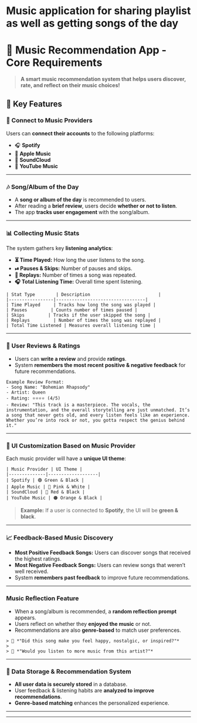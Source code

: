 
# Music application for sharing playlist as well as getting songs of the day


# 🎵 Music Recommendation App - Core Requirements
> **A smart music recommendation system that helps users discover, rate, and reflect on their music choices!**  

## 🚀 Key Features
### 🔗 Connect to Music Providers
Users can **connect their accounts** to the following platforms:
- 🎧 **Spotify**  
- 🍏 **Apple Music**  
- 🔴 **SoundCloud**  
- 🎦 **YouTube Music**  

---

### 🎶 Song/Album of the Day
- A **song or album of the day** is recommended to users.
- After reading a **brief review**, users decide **whether or not to listen**.
- The app **tracks user engagement** with the song/album.

---

### 📊 Collecting Music Stats
The system gathers key **listening analytics**:
- **⏳ Time Played:** How long the user listens to the song.  
- **⏯ Pauses & Skips:** Number of pauses and skips.  
- **🔁 Replays:** Number of times a song was repeated.  
- **🎧 Total Listening Time:** Overall time spent listening.

```
| Stat Type        | Description                          |
|-----------------|----------------------------------|
| Time Played     | Tracks how long the song was played |
| Pauses         | Counts number of times paused |
| Skips         | Tracks if the user skipped the song |
| Replays         | Number of times the song was replayed |
| Total Time Listened | Measures overall listening time |
```

---

### 📝 User Reviews & Ratings
- Users can **write a review** and provide **ratings**.
- System **remembers the most recent** **positive & negative feedback** for future recommendations.

```
Example Review Format:
- Song Name: "Bohemian Rhapsody"
- Artist: Queen
- Rating: ⭐⭐⭐⭐ (4/5)
- Review: "This track is a masterpiece. The vocals, the instrumentation, and the overall storytelling are just unmatched. It’s a song that never gets old, and every listen feels like an experience. Whether you’re into rock or not, you gotta respect the genius behind it."
```

---

### 🎨 UI Customization Based on Music Provider
Each music provider will have a **unique UI theme**:
```
| Music Provider | UI Theme |
|--------------|-------------------|
| Spotify | 🟢 Green & Black |
| Apple Music | 🎀 Pink & White |
| SoundCloud | 🔴 Red & Black |
| YouTube Music | 🟠 Orange & Black |
```

> **Example:** If a user is connected to **Spotify**, the UI will be **green & black**.

---

### 📈 Feedback-Based Music Discovery
- **Most Positive Feedback Songs:** Users can discover songs that received the highest ratings.
- **Most Negative Feedback Songs:** Users can review songs that weren’t well received.
- System **remembers past feedback** to improve future recommendations.

---

### Music Reflection Feature
- When a song/album is recommended, a **random reflection prompt** appears.
- Users reflect on whether they **enjoyed the music** or not.
- Recommendations are also **genre-based** to match user preferences.

```
> 🎵 *"Did this song make you feel happy, nostalgic, or inspired?"*
>
> 🎸 *"Would you listen to more music from this artist?"*
```

---

### 💈 Data Storage & Recommendation System
- **All user data is securely stored** in a database.
- User feedback & listening habits are **analyzed to improve recommendations**.
- **Genre-based matching** enhances the personalized experience.

---


---





